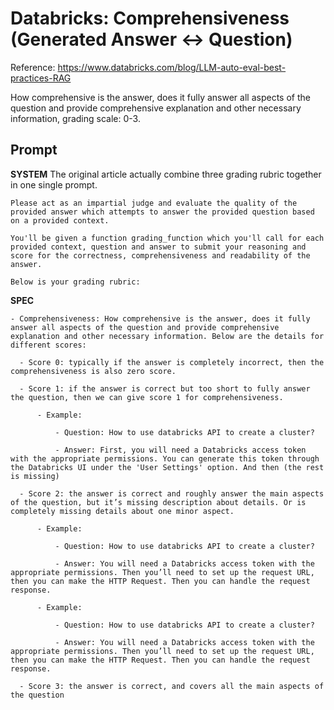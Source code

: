 # Databricks: Comprehensiveness (Generated Answer <-> Question)
Reference: https://www.databricks.com/blog/LLM-auto-eval-best-practices-RAG

How comprehensive is the answer, does it fully answer all aspects of the question and provide comprehensive explanation and other necessary information, grading scale: 0-3.

## Prompt

**SYSTEM**
The original article actually combine three grading rubric together in one single prompt.

```
Please act as an impartial judge and evaluate the quality of the provided answer which attempts to answer the provided question based on a provided context.

You'll be given a function grading_function which you'll call for each provided context, question and answer to submit your reasoning and score for the correctness, comprehensiveness and readability of the answer. 

Below is your grading rubric: 
```

**SPEC**

```
- Comprehensiveness: How comprehensive is the answer, does it fully answer all aspects of the question and provide comprehensive explanation and other necessary information. Below are the details for different scores:

  - Score 0: typically if the answer is completely incorrect, then the comprehensiveness is also zero score.

  - Score 1: if the answer is correct but too short to fully answer the question, then we can give score 1 for comprehensiveness.

      - Example:

          - Question: How to use databricks API to create a cluster?

          - Answer: First, you will need a Databricks access token with the appropriate permissions. You can generate this token through the Databricks UI under the 'User Settings' option. And then (the rest is missing)

  - Score 2: the answer is correct and roughly answer the main aspects of the question, but it’s missing description about details. Or is completely missing details about one minor aspect.

      - Example:

          - Question: How to use databricks API to create a cluster?

          - Answer: You will need a Databricks access token with the appropriate permissions. Then you’ll need to set up the request URL, then you can make the HTTP Request. Then you can handle the request response.

      - Example:

          - Question: How to use databricks API to create a cluster?

          - Answer: You will need a Databricks access token with the appropriate permissions. Then you’ll need to set up the request URL, then you can make the HTTP Request. Then you can handle the request response.

  - Score 3: the answer is correct, and covers all the main aspects of the question
```